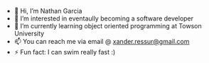 - 👋 Hi, I’m Nathan Garcia
- 👀 I’m interested in eventaully becoming a software developer
- 🌱 I’m currently learning object oriented programming at Towson University
- 📫 You can reach me via email @ xander.ressur@gmail.com
- ⚡ Fun fact: I can swim really fast :)

<!---
CharmyNya/CharmyNya is a ✨ special ✨ repository because its `README.md` (this file) appears on your GitHub profile.
You can click the Preview link to take a look at your changes.
--->
